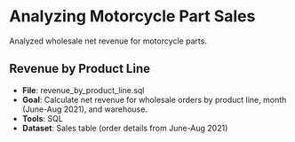 # Analyzing Motorcycle Part Sales
Analyzed wholesale net revenue for motorcycle parts.

## Revenue by Product Line
- **File**: revenue_by_product_line.sql
- **Goal**: Calculate net revenue for wholesale orders by product line, month (June-Aug 2021), and warehouse.
- **Tools**: SQL
- **Dataset**: Sales table (order details from June-Aug 2021)
